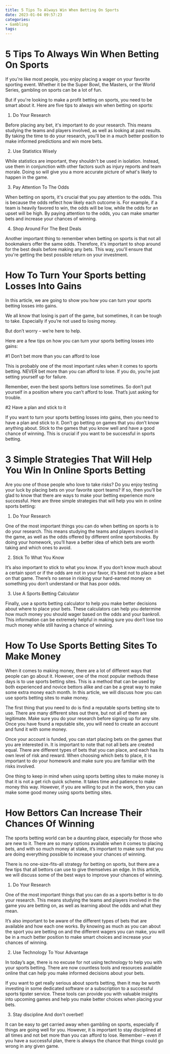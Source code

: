 ```yaml
---
title: 5 Tips To Always Win When Betting On Sports
date: 2023-01-04 09:57:23
categories:
- Gambling
tags:
---
```



#  5 Tips To Always Win When Betting On Sports

If you're like most people, you enjoy placing a wager on your favorite sporting event. Whether it be the Super Bowl, the Masters, or the World Series, gambling on sports can be a lot of fun.

But if you're looking to make a profit betting on sports, you need to be smart about it. Here are five tips to always win when betting on sports:

1. Do Your Research

Before placing any bet, it's important to do your research. This means studying the teams and players involved, as well as looking at past results. By taking the time to do your research, you'll be in a much better position to make informed predictions and win more bets.

2. Use Statistics Wisely

While statistics are important, they shouldn't be used in isolation. Instead, use them in conjunction with other factors such as injury reports and team morale. Doing so will give you a more accurate picture of what's likely to happen in the game.

3. Pay Attention To The Odds

When betting on sports, it's crucial that you pay attention to the odds. This is because the odds reflect how likely each outcome is. For example, if a team is heavily favored to win, the odds will be low, while the odds for an upset will be high. By paying attention to the odds, you can make smarter bets and increase your chances of winning.

4. Shop Around For The Best Deals

Another important thing to remember when betting on sports is that not all bookmakers offer the same odds. Therefore, it's important to shop around for the best deals before making any bets. This way, you'll ensure that you're getting the best possible return on your investment.

#  How To Turn Your Sports betting Losses Into Gains

In this article, we are going to show you how you can turn your sports betting losses into gains.

We all know that losing is part of the game, but sometimes, it can be tough to take. Especially if you’re not used to losing money.

But don’t worry – we’re here to help.

Here are a few tips on how you can turn your sports betting losses into gains:

#1 Don’t bet more than you can afford to lose

This is probably one of the most important rules when it comes to sports betting. NEVER bet more than you can afford to lose. If you do, you’re just setting yourself up for failure.

Remember, even the best sports bettors lose sometimes. So don’t put yourself in a position where you can’t afford to lose. That’s just asking for trouble.

#2 Have a plan and stick to it

If you want to turn your sports betting losses into gains, then you need to have a plan and stick to it. Don’t go betting on games that you don’t know anything about. Stick to the games that you know well and have a good chance of winning. This is crucial if you want to be successful in sports betting.

#  3 Simple Strategies That Will Help You Win In Online Sports Betting

Are you one of those people who love to take risks? Do you enjoy testing your luck by placing bets on your favorite sport teams? If so, then you’ll be glad to know that there are ways to make your betting experience more successful. Here are three simple strategies that will help you win in online sports betting:

1. Do Your Research

One of the most important things you can do when betting on sports is to do your research. This means studying the teams and players involved in the game, as well as the odds offered by different online sportsbooks. By doing your homework, you’ll have a better idea of which bets are worth taking and which ones to avoid.

2. Stick To What You Know

It’s also important to stick to what you know. If you don’t know much about a certain sport or if the odds are not in your favor, it’s best not to place a bet on that game. There’s no sense in risking your hard-earned money on something you don’t understand or that has poor odds.

3. Use A Sports Betting Calculator

Finally, use a sports betting calculator to help you make better decisions about where to place your bets. These calculators can help you determine how much money you should wager based on the odds and your bankroll. This information can be extremely helpful in making sure you don’t lose too much money while still having a chance of winning.

#  How To Use Sports Betting Sites To Make Money

When it comes to making money, there are a lot of different ways that people can go about it. However, one of the most popular methods these days is to use sports betting sites. This is a method that can be used by both experienced and novice bettors alike and can be a great way to make some extra money each month. In this article, we will discuss how you can use sports betting sites to make money.

The first thing that you need to do is find a reputable sports betting site to use. There are many different sites out there, but not all of them are legitimate. Make sure you do your research before signing up for any site. Once you have found a reputable site, you will need to create an account and fund it with some money.

Once your account is funded, you can start placing bets on the games that you are interested in. It is important to note that not all bets are created equal. There are different types of bets that you can place, and each has its own level of risk and reward. When choosing which bets to place, it is important to do your homework and make sure you are familiar with the risks involved.

One thing to keep in mind when using sports betting sites to make money is that it is not a get rich quick scheme. It takes time and patience to make money this way. However, if you are willing to put in the work, then you can make some good money using sports betting sites.

#  How Bettors Can Increase Their Chances Of Winning

The sports betting world can be a daunting place, especially for those who are new to it. There are so many options available when it comes to placing bets, and with so much money at stake, it’s important to make sure that you are doing everything possible to increase your chances of winning.

There is no one-size-fits-all strategy for betting on sports, but there are a few tips that all bettors can use to give themselves an edge. In this article, we will discuss some of the best ways to improve your chances of winning.

1. Do Your Research

One of the most important things that you can do as a sports bettor is to do your research. This means studying the teams and players involved in the game you are betting on, as well as learning about the odds and what they mean.

It’s also important to be aware of the different types of bets that are available and how each one works. By knowing as much as you can about the sport you are betting on and the different wagers you can make, you will be in a much better position to make smart choices and increase your chances of winning.

2. Use Technology To Your Advantage

In today’s age, there is no excuse for not using technology to help you with your sports betting. There are now countless tools and resources available online that can help you make informed decisions about your bets.

If you want to get really serious about sports betting, then it may be worth investing in some dedicated software or a subscription to a successful sports tipster service. These tools can provide you with valuable insights into upcoming games and help you make better choices when placing your bets.

3. Stay discipline And don't overbet!

It can be easy to get carried away when gambling on sports, especially if things are going well for you. However, it is important to stay disciplined at all times and not bet more than you can afford to lose. Remember – even if you have a successful plan, there is always the chance that things could go wrong in any given game.